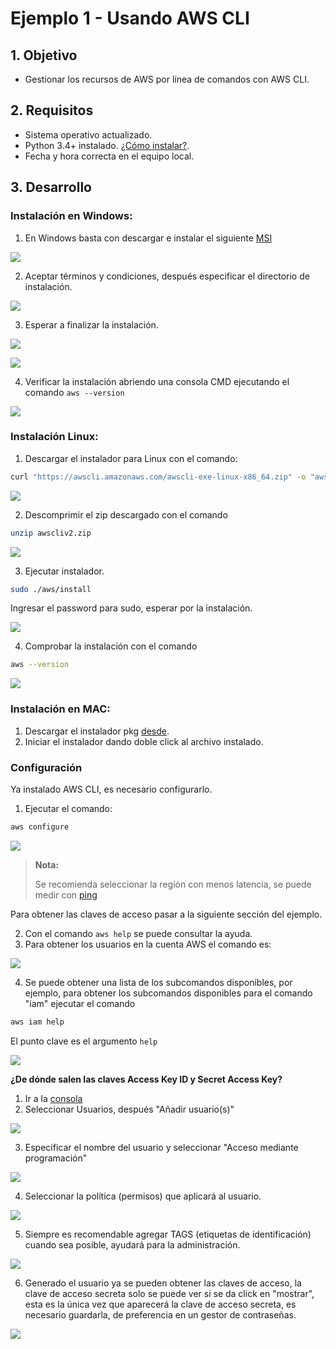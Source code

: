 # Ejemplo 1 - Usando AWS CLI

## 1. Objetivo 
- Gestionar los recursos de AWS por línea de comandos con AWS CLI.

## 2. Requisitos 
- Sistema operativo actualizado.
- Python 3.4+ instalado. [¿Cómo instalar?](https://aws.amazon.com/es/blogs/developer/deprecation-of-python-2-6-and-python-3-3-in-botocore-boto3-and-the-aws-cli/).
- Fecha y hora correcta en el equipo local.

## 3. Desarrollo 


### Instalación en Windows:


1. En Windows basta con descargar e instalar el siguiente [MSI](https://awscli.amazonaws.com/AWSCLIV2.msi)

<img src="img/wizard-01.png"></img>

2. Aceptar términos y condiciones, después especificar el directorio de instalación.

<img src="img/wizard-02.png"></img>

3. Esperar a finalizar la instalación.

<img src="img/wizard-03.png"></img>

<img src="img/wizard-04.png"></img>


4. Verificar la instalación abriendo una consola CMD ejecutando el comando `aws --version`

<img src="img/awscli-comprobacion-windows.png"></img>

### Instalación Linux:

1. Descargar el instalador para Linux con el comando:
```sh
curl "https://awscli.amazonaws.com/awscli-exe-linux-x86_64.zip" -o "awscliv2.zip"
```

<img src="img/wizard-01-linux.png"></img>

2. Descomprimir el zip descargado con el comando 
```sh
unzip awscliv2.zip
```
<img src="img/wizard-02-linux.png"></img>

3. Ejecutar instalador.
```bash
sudo ./aws/install
```
Ingresar el password para sudo, esperar por la instalación.

<img src="img/wizard-03-linux.png"></img>

4. Comprobar la instalación con el comando
```bash
aws --version
```
<img src="img/wizardLx.png"></img>


### Instalación en MAC:
1. Descargar el instalador pkg [desde](https://awscli.amazonaws.com/AWSCLIV2.pkg).
2. Iniciar el instalador dando doble click al archivo instalado.

### Configuración
Ya instalado AWS CLI, es necesario configurarlo.

1. Ejecutar el comando:
```bash
aws configure
```

<img src="img/aws-cli-configutacion.png"></img>

> **Nota:**
> 
>Se recomienda seleccionar la región con menos latencia, se puede medir con [ping](https://ping.psa.fun)

Para obtener las claves de acceso pasar a la siguiente sección del ejemplo.

2. Con el comando ```aws help``` se puede consultar la ayuda.
3. Para obtener los usuarios en la cuenta AWS el comando es:

<img src="img/aws-cli-command-01.png"></img>

4. Se puede obtener una lista de los subcomandos disponibles, por ejemplo, para obtener los subcomandos disponibles para el comando "iam" ejecutar el comando 
```bash
aws iam help
```
El punto clave es el argumento `help`

<img src="img/AWScli-iam-subcommands.png"></img>


**¿De dónde salen las claves Access Key ID y Secret Access Key?**

1. Ir a la [consola](https://console.aws.amazon.com/iam/)
2. Seleccionar Usuarios, después "Añadir usuario(s)" 

<img src="img/iam-new-user-for-cli.png"></img>

3. Especificar el nombre del usuario y seleccionar "Acceso mediante programación"

<img src="img/iam-cli-user-02.png"></img>

4. Seleccionar la política (permisos) que aplicará al usuario.
 
<img src="img/iam-aws-cli-policy.png"><img>

5. Siempre es recomendable agregar TAGS (etiquetas de identificación) cuando sea posible, ayudará para la administración.

<img src="img/awscli-iam-tags.png"><img>

6. Generado el usuario ya se pueden obtener las claves de acceso, la clave de acceso secreta solo se puede ver si se da click en "mostrar", esta es la única vez que aparecerá la clave de acceso secreta, es necesario guardarla, de preferencia en un gestor de contraseñas.

<img src="img/Awscli-claves-acceso.png"><img>
